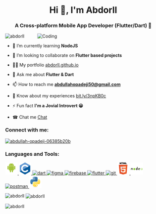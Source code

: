 <h1 align="center">Hi 👋, I'm Abdorll</h1>
<h3 align="center">A Cross-platform Mobile App Developer (Flutter/Dart) 🎯</h3>

<img align="right" alt="Coding" width=400 src = "https://cdn.dribbble.com/users/1162077/screenshots/3848914/media/7ed7d5ca074b48b328150e5a231e8d1f.gif">

<p align="left"> <img src="https://komarev.com/ghpvc/?username=abdorll&label=Profile%20views&color=0e75b6&style=flat" alt="abdorll" /> </p>

- 🌱 I’m currently learning **NodeJS**

- 👯 I’m looking to collaborate on **Flutter based projects**

- 👨‍💻 My portfolio [abdorll.github.io](https://abdorll.github.io)

- 💬 Ask me about **Flutter & Dart**

- 📫 How to reach me **abdullahopadeji50@gmail.com**

- 📄 Know about my experiences [bit.ly/3npKB0c](https://bit.ly/3npKB0c)

- ⚡ Fun fact **I'm a Jovial Introvert 😀**

- ☎ Chat me [Chat](https://wa.me/2349076106639?text=Hi+Abdorll)

<h3 align="left">Connect with me:</h3>
<p align="left">
<a href="https://linkedin.com/in/abdullah-opadeji-06385b20b" target="blank"><img align="center" src="https://raw.githubusercontent.com/rahuldkjain/github-profile-readme-generator/master/src/images/icons/Social/linked-in-alt.svg" alt="abdullah-opadeji-06385b20b" height="30" width="40" /></a>
</p>

<h3 align="left">Languages and Tools:</h3>
<p align="left"> <a href="https://developer.android.com" target="_blank" rel="noreferrer"> <img src="https://raw.githubusercontent.com/devicons/devicon/master/icons/android/android-original-wordmark.svg" alt="android" width="40" height="40"/> </a> <a href="https://www.cprogramming.com/" target="_blank" rel="noreferrer"> <img src="https://raw.githubusercontent.com/devicons/devicon/master/icons/c/c-original.svg" alt="c" width="40" height="40"/> </a> <a href="https://dart.dev" target="_blank" rel="noreferrer"> <img src="https://www.vectorlogo.zone/logos/dartlang/dartlang-icon.svg" alt="dart" width="40" height="40"/> </a> <a href="https://www.figma.com/" target="_blank" rel="noreferrer"> <img src="https://www.vectorlogo.zone/logos/figma/figma-icon.svg" alt="figma" width="40" height="40"/> </a> <a href="https://firebase.google.com/" target="_blank" rel="noreferrer"> <img src="https://www.vectorlogo.zone/logos/firebase/firebase-icon.svg" alt="firebase" width="40" height="40"/> </a> <a href="https://flutter.dev" target="_blank" rel="noreferrer"> <img src="https://www.vectorlogo.zone/logos/flutterio/flutterio-icon.svg" alt="flutter" width="40" height="40"/> </a> <a href="https://git-scm.com/" target="_blank" rel="noreferrer"> <img src="https://www.vectorlogo.zone/logos/git-scm/git-scm-icon.svg" alt="git" width="40" height="40"/> </a> <a href="https://www.w3.org/html/" target="_blank" rel="noreferrer"> <img src="https://raw.githubusercontent.com/devicons/devicon/master/icons/html5/html5-original-wordmark.svg" alt="html5" width="40" height="40"/> </a> <a href="https://nodejs.org" target="_blank" rel="noreferrer"> <img src="https://raw.githubusercontent.com/devicons/devicon/master/icons/nodejs/nodejs-original-wordmark.svg" alt="nodejs" width="40" height="40"/> </a> <a href="https://postman.com" target="_blank" rel="noreferrer"> <img src="https://www.vectorlogo.zone/logos/getpostman/getpostman-icon.svg" alt="postman" width="40" height="40"/> </a> <a href="https://www.python.org" target="_blank" rel="noreferrer"> <img src="https://raw.githubusercontent.com/devicons/devicon/master/icons/python/python-original.svg" alt="python" width="40" height="40"/> </a> </p>

<p><img align="left" src="https://github-readme-stats.vercel.app/api/top-langs?username=abdorll&show_icons=true&locale=en&layout=compact" alt="abdorll" /></p>

<p>&nbsp;<img align="center" src="https://github-readme-stats.vercel.app/api?username=abdorll&show_icons=true&locale=en" alt="abdorll" /></p>

<p><img align="center" src="https://github-readme-streak-stats.herokuapp.com/?user=abdorll&" alt="abdorll" /></p>
